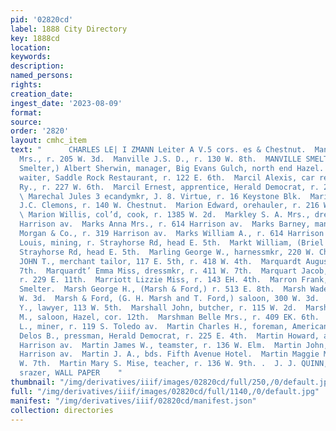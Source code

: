 ```yaml
---
pid: '02820cd'
label: 1888 City Directory
key: 1888cd
location: 
keywords: 
description: 
named_persons: 
rights: 
creation_date: 
ingest_date: '2023-08-09'
format: 
source: 
order: '2820'
layout: cmhc_item
text: "      CHARLES LE| I ZMANN Leiter A V.5 cors. es & Chestnut.  Mansfield Anna
  Mrs., r. 205 W. 3d.  Manville J.S. D., r. 130 W. 8th.  MANVILLE SMELTING CO., (Elgin
  Smelter,) Albert Sherwin, manager, Big Evans Gulch, north end Hazel.  Marbes Gust,
  waiter, Saddle Rock Restaurant, r. 122 E. 6th.  Marcil Alexis, car repairer, Midland
  Ry., r. 227 W. 6th.  Marcil Ernest, apprentice, Herald Democrat, r. 227 W. 6th.
  \ Marechal Jules 3 ecandymkr, J. 8. Virtue, r. 16 Keystone Blk.  Marion C. E., teamster,
  J.C. Clemons, r. 140 W. Chestnut.  Marion Edward, orehauler, r. 216 W. Chestnut.
  \ Marion Willis, col’d, cook, r. 1385 W. 2d.  Markley S. A. Mrs., dressmkr, r. 605
  Harrison av.  Marks Anna Mrs., r. 614 Harrison av.  Marks Barney, manager, J. G.
  Morgan & Co., r. 319 Harrison av.  Marks William A., r. 614 Harrison av.  Markt
  Louis, mining, r. Strayhorse Rd, head E. 5th.  Markt William, (Briel & Markt,) r.
  Strayhorse Rd, head E. 5th.  Marling George W., harnessmkr, 220 W. Chestnut.  MARONY
  JOHN T., merchant tailor, 117 E. 5th, r. 418 W. 4th.  Marquardt August, r. 411 W.
  7th.  Marquardt’ Emma Miss, dressmkr, r. 411 W. 7th.  Marquart Jacob, brick mnfr,
  r. 229 E. 11th.  Marriott Lizzie Miss, r. 143 EH. 4th.  Marron Frank, lab, American
  Smelter.  Marsh George H., (Marsh & Ford,) r. 513 E. 8th.  Marsh Wade H., r. 105
  W. 3d.  Marsh & Ford, (G. H. Marsh and T. Ford,) saloon, 300 W. 3d.  Marshall James
  Y., lawyer, 113 W. 5th.  Marshall John, butcher, r. 115 W. 2d.  Marshall Joseph
  M., saloon, Hazel, cor. 12th.  Marshman Belle Mrs., r. 409 EK. 6th.  Martin Benjamin
  L., miner, r. 119 S. Toledo av.  Martin Charles H., foreman, American Smelter.  Martin
  Delos B., pressman, Herald Democrat, r. 225 E. 4th.  Martin Howard, artist, r. 124
  Harrison av.  Martin James W., teamster, r. 136 W. Elm.  Martin John, saloon, 111
  Harrison av.  Martin J. A., bds. Fifth Avenue Hotel.  Martin Maggie Mrs., r.213
  W. 7th.  Martin Mary S. Mise, teacher, r. 136 W. 9th. .  J. J. QUINN, zasr erev
  srazer, WALL PAPER    "
thumbnail: "/img/derivatives/iiif/images/02820cd/full/250,/0/default.jpg"
full: "/img/derivatives/iiif/images/02820cd/full/1140,/0/default.jpg"
manifest: "/img/derivatives/iiif/02820cd/manifest.json"
collection: directories
---
```

